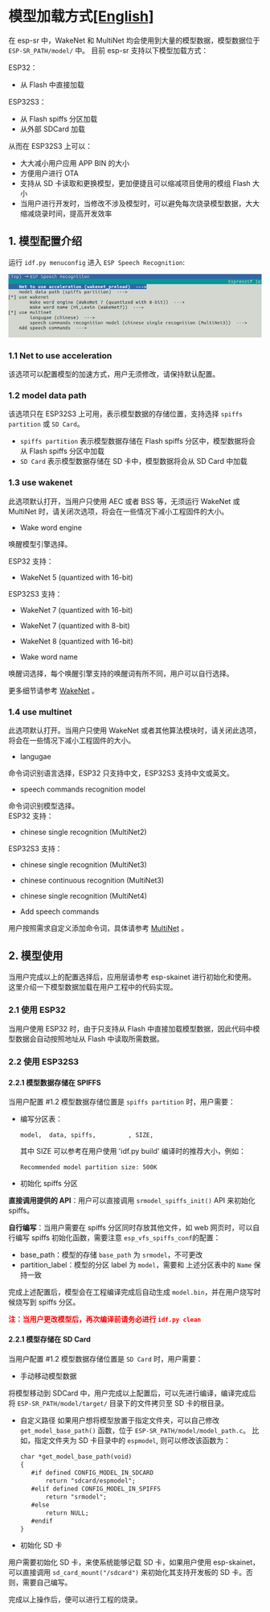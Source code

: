 # 模型加载方式[[English]](./README.md)

在 esp-sr 中，WakeNet 和 MultiNet 均会使用到大量的模型数据，模型数据位于 `ESP-SR_PATH/model/` 中。
目前 esp-sr 支持以下模型加载方式：

ESP32：

- 从 Flash 中直接加载

ESP32S3：  

- 从 Flash spiffs 分区加载
- 从外部 SDCard 加载

从而在 ESP32S3 上可以：

- 大大减小用户应用 APP BIN 的大小
- 方便用户进行 OTA
- 支持从 SD 卡读取和更换模型，更加便捷且可以缩减项目使用的模组 Flash 大小
- 当用户进行开发时，当修改不涉及模型时，可以避免每次烧录模型数据，大大缩减烧录时间，提高开发效率

## 1. 模型配置介绍

运行 `idf.py menuconfig` 进入 `ESP Speech Recognition`:

![overview](../img/model-1.png)

### 1.1 Net to use acceleration

该选项可以配置模型的加速方式，用户无须修改，请保持默认配置。

### 1.2 model data path

该选项只在 ESP32S3 上可用，表示模型数据的存储位置，支持选择 `spiffs partition` 或 `SD Card`。

- `spiffs partition` 表示模型数据存储在 Flash spiffs 分区中，模型数据将会从 Flash spiffs 分区中加载
- `SD Card` 表示模型数据存储在 SD 卡中，模型数据将会从 SD Card 中加载

### 1.3 use wakenet

此选项默认打开，当用户只使用 AEC 或者 BSS 等，无须运行 WakeNet 或 MultiNet 时，请关闭次选项，将会在一些情况下减小工程固件的大小。

- Wake word engine
 
 唤醒模型引擎选择。  

 ESP32 支持：
 
 - WakeNet 5 (quantized with 16-bit)
 
 ESP32S3 支持：
 
 - WakeNet 7 (quantized with 16-bit)
 - WakeNet 7 (quantized with 8-bit)
 - WakeNet 8 (quantized with 16-bit)

- Wake word name

 唤醒词选择，每个唤醒引擎支持的唤醒词有所不同，用户可以自行选择。
 
更多细节请参考 [WakeNet](../wake_word_engine/README.md) 。
 
### 1.4 use multinet

此选项默认打开。当用户只使用 WakeNet 或者其他算法模块时，请关闭此选项，将会在一些情况下减小工程固件的大小。

- langugae

 命令词识别语言选择，ESP32 只支持中文，ESP32S3 支持中文或英文。
 
- speech commands recognition model

 命令词识别模型选择。  
 ESP32 支持：
 
 - chinese single recognition (MultiNet2)
 
 ESP32S3 支持：
 
 - chinese single recognition (MultiNet3)
 - chinese continuous recognition (MultiNet3)
 - chinese single recognition (MultiNet4)

- Add speech commands

用户按照需求自定义添加命令词，具体请参考 [MultiNet](../speech_command_recognition/README.md) 。

## 2. 模型使用

当用户完成以上的配置选择后，应用层请参考 esp-skainet 进行初始化和使用。这里介绍一下模型数据加载在用户工程中的代码实现。

### 2.1 使用 ESP32

当用户使用 ESP32 时，由于只支持从 Flash 中直接加载模型数据，因此代码中模型数据会自动按照地址从 Flash 中读取所需数据。

### 2.2 使用 ESP32S3

#### 2.2.1 模型数据存储在 SPIFFS

当用户配置 #1.2 模型数据存储位置是 `spiffs partition` 时，用户需要：

- 编写分区表：

   ```
   model,  data, spiffs,         , SIZE,
   ```
   其中 SIZE 可以参考在用户使用 'idf.py build' 编译时的推荐大小，例如：
   
   ```
   Recommended model partition size: 500K
   ```
- 初始化 spiffs 分区
 
 **直接调用提供的 API**：用户可以直接调用 `srmodel_spiffs_init()` API 来初始化 spiffs。  
 
 **自行编写**：当用户需要在 spiffs 分区同时存放其他文件，如 web 网页时，可以自行编写 spiffs 初始化函数，需要注意 `esp_vfs_spiffs_conf`的配置：
 
 - base_path：模型的存储 `base_path` 为 `srmodel`，不可更改
 - partition_label：模型的分区 label 为 `model`，需要和 上述分区表中的 `Name` 保持一致
   
完成上述配置后，模型会在工程编译完成后自动生成 `model.bin`，并在用户烧写时候烧写到 spiffs 分区。  

**<font color=red>注：当用户更改模型后，再次编译前请务必进行 `idf.py clean`</font>**

#### 2.2.1 模型存储在 SD Card

当用户配置 #1.2 模型数据存储位置是 `SD Card` 时，用户需要：

- 手动移动模型数据

 将模型移动到 SDCard 中，用户完成以上配置后，可以先进行编译，编译完成后将 `ESP-SR_PATH/model/target/` 目录下的文件拷贝至 SD 卡的根目录。
 
- 自定义路径
 如果用户想将模型放置于指定文件夹，可以自己修改 `get_model_base_path()` 函数，位于 `ESP-SR_PATH/model/model_path.c`。
 比如，指定文件夹为 SD 卡目录中的 `espmodel`, 则可以修改该函数为：
 
     ```
     char *get_model_base_path(void)
    {
        #if defined CONFIG_MODEL_IN_SDCARD
            return "sdcard/espmodel";
        #elif defined CONFIG_MODEL_IN_SPIFFS
            return "srmodel";
        #else
            return NULL;
        #endif
    }
    ```
 
- 初始化 SD 卡

 用户需要初始化 SD 卡，来使系统能够记载 SD 卡，如果用户使用 esp-skainet，可以直接调用 `sd_card_mount("/sdcard")` 来初始化其支持开发板的 SD 卡。否则，需要自己编写。

完成以上操作后，便可以进行工程的烧录。